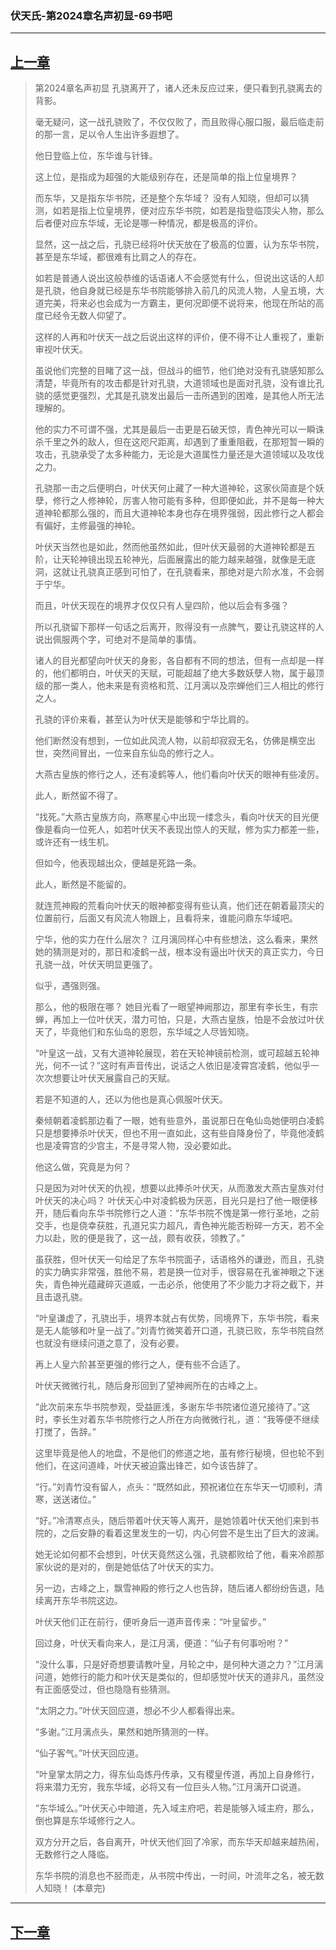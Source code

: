 ### 伏天氏-第2024章名声初显-69书吧

--------
[上一章](./c3a84b3a4a80e2e1607cc8e5401c557c.md)
--------


>
>
>
>第2024章名声初显
>孔骁离开了，诸人还未反应过来，便只看到孔骁离去的背影。
>
>毫无疑问，这一战孔骁败了，不仅仅败了，而且败得心服口服，最后临走前的那一言，足以令人生出许多遐想了。
>
>他日登临上位，东华谁与针锋。
>
>这上位，是指成为超强的大能级别存在，还是简单的指上位皇境界？
>
>而东华，又是指东华书院，还是整个东华域？
>没有人知晓，但却可以猜测，如若是指上位皇境界，便对应东华书院，如若是指登临顶尖人物，那么后者便对应东华域，无论是哪一种情况，都是极高的评价。
>
>显然，这一战之后，孔骁已经将叶伏天放在了极高的位置，认为东华书院，甚至是东华域，都很难有比肩之人的存在。
>
>如若是普通人说出这般恭维的话语诸人不会感觉有什么，但说出这话的人却是孔骁，他自身就已经是东华书院能够排入前几的风流人物，人皇五境，大道完美，将来必也会成为一方霸主，更何况即便不说将来，他现在所站的高度已经令无数人仰望了。
>
>这样的人再和叶伏天一战之后说出这样的评价，便不得不让人重视了，重新审视叶伏天。
>
>虽说他们完整的目睹了这一战，但战斗的细节，他们绝对没有孔骁感知那么清楚，毕竟所有的攻击都是针对孔骁，大道领域也是面对孔骁，没有谁比孔骁的感觉更强烈，尤其是孔骁发出最后一击所遇到的困难，是其他人所无法理解的。
>
>他的实力不可谓不强，尤其是最后一击更是石破天惊，青色神光可以一瞬诛杀千里之外的敌人，但在这咫尺距离，却遇到了重重阻截，在那短暂一瞬的攻击，孔骁承受了太多种能力，无论是大道属性力量还是大道领域以及攻伐之力。
>
>孔骁那一击之后便明白，叶伏天何止藏了一种大道神轮，这家伙简直是个妖孽，修行之人修神轮，厉害人物可能有多种，但即便如此，并不是每一种大道神轮都那么强的，而且大道神轮本身也存在境界强弱，因此修行之人都会有偏好，主修最强的神轮。
>
>叶伏天当然也是如此，然而他虽然如此，但叶伏天最弱的大道神轮都是五阶，让天轮神镜出现五轮神光，后面展露出的能力越来越强，就像是无底洞，这就让孔骁真正感到可怕了，在孔骁看来，那绝对是六阶水准，不会弱于宁华。
>
>而且，叶伏天现在的境界才仅仅只有人皇四阶，他以后会有多强？
>
>所以孔骁留下那样一句话之后离开，败得没有一点脾气，要让孔骁这样的人说出佩服两个字，可绝对不是简单的事情。
>
>诸人的目光都望向叶伏天的身影，各自都有不同的想法，但有一点却是一样的，他们都明白，叶伏天的天赋，可能超越了绝大多数妖孽人物，属于最顶级的那一类人，他未来是有资格和荒、江月漓以及宗蝉他们三人相比的修行之人。
>
>孔骁的评价来看，甚至认为叶伏天是能够和宁华比肩的。
>
>他们断然没有想到，一位如此风流人物，以前却寂寂无名，仿佛是横空出世，突然间冒出，一位来自东仙岛的修行之人。
>
>大燕古皇族的修行之人，还有凌鹤等人，他们看向叶伏天的眼神有些凌厉。
>
>此人，断然留不得了。
>
>“找死。”大燕古皇族方向，燕寒星心中出现一缕念头，看向叶伏天的目光便像是看向一位死人，如若叶伏天不表现出惊人的天赋，修为实力都差一些，或许还有一线生机。
>
>但如今，他表现越出众，便越是死路一条。
>
>此人，断然是不能留的。
>
>就连荒神殿的荒看向叶伏天的眼神都变得有些认真，他们还在朝着最顶尖的位置前行，后面又有风流人物跟上，且看将来，谁能问鼎东华域吧。
>
>宁华，他的实力在什么层次？
>江月漓同样心中有些想法，这么看来，果然她的猜测是对的，那日和凌鹤一战，根本没有逼出叶伏天的真正实力，今日孔骁一战，叶伏天明显更强了。
>
>似乎，遇强则强。
>
>那么，他的极限在哪？
>她目光看了一眼望神阙那边，那里有李长生，有宗蝉，再加上一位叶伏天，潜力可怕，只是，大燕古皇族，怕是不会放过叶伏天了，毕竟他们和东仙岛的恩怨，东华域之人尽皆知晓。
>
>“叶皇这一战，又有大道神轮展现，若在天轮神镜前检测，或可超越五轮神光，何不一试？”这时有声音传出，说话之人依旧是凌霄宫凌鹤，他似乎一次次想要让叶伏天展露自己的天赋。
>
>若是不知道的人，还以为他也是真心佩服叶伏天。
>
>秦倾朝着凌鹤那边看了一眼，她有些意外，虽说那日在龟仙岛她便明白凌鹤只是想要捧杀叶伏天，但也不用一直如此，这有些自降身份了，毕竟他凌鹤也是凌霄宫的少宫主，不是寻常人物，没必要如此。
>
>他这么做，究竟是为何？
>
>只是因为对叶伏天的仇视，想要以此捧杀叶伏天，从而激发大燕古皇族对付叶伏天的决心吗？
>叶伏天心中对凌鹤极为厌恶，目光只是扫了他一眼便移开，随后看向东华书院修行之人道：“东华书院不愧是第一修行圣地，之前交手，也是侥幸获胜，孔道兄实力超凡，青色神光能否粉碎一方天，若不全力以赴，败的便是我了，这一战，颇有收获，领教了。”
>
>虽获胜，但叶伏天一句给足了东华书院面子，话语格外的谦逊，而且，孔骁的实力确实非常强，胜他不易，若是换一位对手，很容易在孔雀神眼之下迷失，青色神光蕴藏碎灭道威，一击必杀，他使用了不少能力才将之截下，并且击退孔骁。
>
>“叶皇谦虚了，孔骁出手，境界本就占有优势，同境界下，东华书院，看来是无人能够和叶皇一战了。”刘青竹微笑着开口道，孔骁已败，东华书院自然也就没有继续问道之意了，没有必要。
>
>再上人皇六阶甚至更强的修行之人，便有些不合适了。
>
>叶伏天微微行礼，随后身形回到了望神阙所在的古峰之上。
>
>“此次前来东华书院参观，受益匪浅，多谢东华书院诸位道兄接待了。”这时，李长生对着东华书院修行之人所在方向微微行礼，道：“我等便不继续打搅了，告辞。”
>
>这里毕竟是他人的地盘，不是他们的修道之地，虽有修行秘境，但也轮不到他们，在这问道峰，叶伏天被迫露出锋芒，如今该告辞了。
>
>“行。”刘青竹没有留人，点头：“既然如此，预祝诸位在东华天一切顺利，清寒，送送诸位。”
>
>“好。”冷清寒点头，随后带着叶伏天等人离开，是她领着叶伏天他们来到书院的，之后安静的看着这里发生的一切，内心何尝不是生出了巨大的波澜。
>
>她无论如何都不会想到，叶伏天竟然这么强，孔骁都败给了他，看来冷颜那家伙说的是对的，倒是她低估了叶伏天的实力。
>
>另一边，古峰之上，飘雪神殿的修行之人也告辞，随后诸人都纷纷告退，陆续离开东华书院这边。
>
>叶伏天他们正在前行，便听身后一道声音传来：“叶皇留步。”
>
>回过身，叶伏天看向来人，是江月漓，便道：“仙子有何事吩咐？”
>
>“没什么事，只是好奇想要请教叶皇，月轮之中，是何种大道之力？”江月漓问道，她修行的能力和叶伏天是类似的，但却感觉叶伏天的道非凡，虽然没有正面感受过，但也隐隐有些猜测。
>
>“太阴之力。”叶伏天回应道，想必不少人都看得出来。
>
>“多谢。”江月漓点头，果然和她所猜测的一样。
>
>“仙子客气。”叶伏天回应道。
>
>“叶皇掌太阴之力，得东仙岛炼丹传承，又有稷皇传道，再加上自身修行，将来潜力无穷，我东华域，必将又有一位巨头人物。”江月漓开口说道。
>
>“东华域么。”叶伏天心中暗道，先入域主府吧，若是能够入域主府，那么，倒也算是东华域修行之人。
>
>双方分开之后，各自离开，叶伏天他们回了冷家，而东华天却越来越热闹，无数修行之人降临。
>
>东华书院的消息也不胫而走，从书院中传出，一时间，叶流年之名，被无数人知晓！
>(本章完)
>
>

--------
[下一章](./360877868579a349f7604009b077aff8.md)
--------
